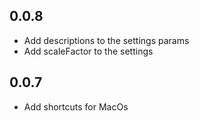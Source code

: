 ## 0.0.8
* Add descriptions to the settings params
* Add scaleFactor to the settings
## 0.0.7
* Add shortcuts for MacOs
